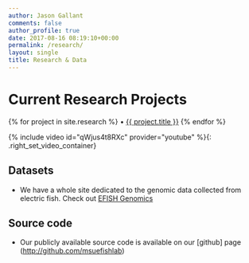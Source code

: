 ```yaml
---
author: Jason Gallant
comments: false
author_profile: true
date: 2017-08-16 08:19:10+00:00
permalink: /research/
layout: single
title: Research & Data
---
```

# Current Research Projects
{% for project in site.research %}
• <a href="{{ project.url }}">{{ project.title }}</a>
{% endfor %}

{% include video id="qWjus4t8RXc" provider="youtube" %}{: .right_set_video_container}

## Datasets
- We have a whole site dedicated to the genomic data collected from electric fish. Check out [EFISH Genomics](http://efishgenomics.integrativebiology.msu.edu)

## Source code
-  Our publicly available source code is available on our [github] page (http://github.com/msuefishlab)
